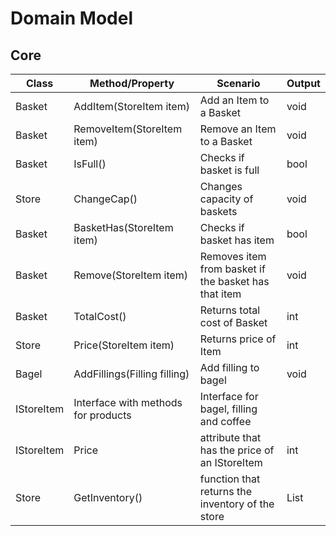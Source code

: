 # Domain Model

## Core
| Class | Method/Property | Scenario | Output |
|-------|-----------------|----------|--------|
| Basket | AddItem(StoreItem item) | Add an Item to a Basket | void |
| Basket | RemoveItem(StoreItem item) | Remove an Item to a Basket | void |
| Basket | IsFull() | Checks if basket is full | bool |
| Store | ChangeCap() | Changes capacity of baskets | void |
| Basket | BasketHas(StoreItem item) | Checks if basket has item | bool |
| Basket | Remove(StoreItem item) | Removes item from basket if the basket has that item | void |
| Basket | TotalCost() | Returns total cost of Basket | int | 
| Store | Price(StoreItem item) | Returns price of Item | int | <!-- This method is relevant for both user story 9 and 7 -->
| Bagel | AddFillings(Filling filling)  | Add filling to bagel | void |
| IStoreItem | Interface with methods for products | Interface for bagel, filling and coffee |  |
| IStoreItem | Price | attribute that has the price of an IStoreItem | int |
| Store | GetInventory() | function that returns the inventory of the store | List<IStoreItem> |

